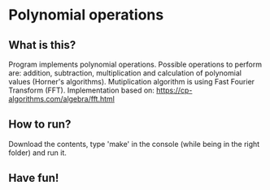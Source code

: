 # Polynomial operations

## What is this?

Program implements polynomial operations. Possible operations to perform are: addition, subtraction, multiplication and calculation of polynomial values (Horner's algorithms).
Mutiplication algorithm is using Fast Fourier Transform (FFT). Implementation based on: https://cp-algorithms.com/algebra/fft.html

## How to run?

Download the contents, type 'make' in the console (while being in the right folder) and run it.

## Have fun!
